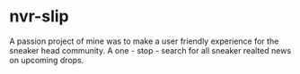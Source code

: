 # nvr-slip

A passion project of mine was to make a user friendly experience for the sneaker head community.
A one - stop - search for all sneaker realted news on upcoming drops. 
